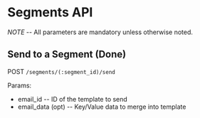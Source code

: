 Segments API
=============

*NOTE* -- All parameters are mandatory unless otherwise noted.

Send to a Segment (Done)
-----------------------

POST `/segments/(:segment_id)/send`

Params:

- email_id       -- ID of the template to send
- email_data (opt)       -- Key/Value data to merge into template

